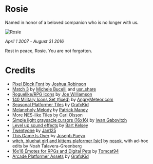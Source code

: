 # Rosie

Named in honor of a beloved companion who is no longer with us.

![Rosie](https://jessetg.github.io/images/blog/rosie.jpg)

*April 1 2007 - August 31 2016*

Rest in peace, Rosie.  You are not forgotten.

# Credits

- [Pixel Block Font](http://opengameart.org/content/pixel-block-font) by [Joshua Robinson](http://j-robotson.tumblr.com/)
- [Match 3](http://opengameart.org/content/match-3) by [Michele Bucelli](http://opengameart.org/users/buch) and [usr_share](http://opengameart.org/users/usrshare)
- [Roguelike/RPG Icons](http://opengameart.org/content/roguelikerpg-icons) by [Joe Williamson](http://joecreates.co.uk/)
- [140 Military Icons Set (fixed)](http://opengameart.org/content/140-military-icons-set-fixed) by [AngryMeteor.com](http://angrymeteor.com/2012/01/31/the-meteor-vault-vol-1/)
- [Seasonal Platformer Tiles](http://opengameart.org/content/seasonal-platformer-tiles) by [GrafxKid](http://grafxkid.tumblr.com/)
- [Melancholy Melody](http://opengameart.org/content/melancholy-melody) by [Patrick Maney](http://opengameart.org/users/bbandrage)
- [More NES-like Tiles](http://opengameart.org/content/more-nes-like-tiles) by [Carl Olsson](http://pixeljoint.com/p/2254.htm)
- [Simple light graysacle cursors (16x16)](http://opengameart.org/content/simple-light-graysacle-cursors-16x16) by [Iwan Gabovitch](http://qubodup.net/)
- [Level up sound effects](http://opengameart.org/content/level-up-sound-effects) by [Bart Kelsey](http://opengameart.org/users/bart)
- [Twentyone](http://opengameart.org/content/twentyone) by [Jan125](http://opengameart.org/users/jan125)
- [This Game Is Over](http://opengameart.org/content/this-game-is-over) by [Joseph Pueyo](http://www.josephpueyo.com/)
- [witch, bluehat girl and kittens plaformer [sic]](http://opengameart.org/content/witch-bluehat-girl-and-kittens-plaformer) by [nosok](http://opengameart.org/users/nosok), with ad-hoc edits by Noah Talavera-Greenberg
- [16x16 Emotes for RPGs and Digital Pets](http://opengameart.org/content/16x16-emotes-for-rpgs-and-digital-pets) by [Tomcat94](http://opengameart.org/users/tomcat94)
- [Arcade Platformer Assets](http://opengameart.org/content/arcade-platformer-assets) by [GrafxKid](http://grafxkid.tumblr.com/)